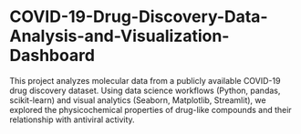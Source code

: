 # COVID-19-Drug-Discovery-Data-Analysis-and-Visualization-Dashboard
This project analyzes molecular data from a publicly available COVID-19 drug discovery dataset. Using data science workflows (Python, pandas, scikit-learn) and visual analytics (Seaborn, Matplotlib, Streamlit), we explored the physicochemical properties of drug-like compounds and their relationship with antiviral activity.
